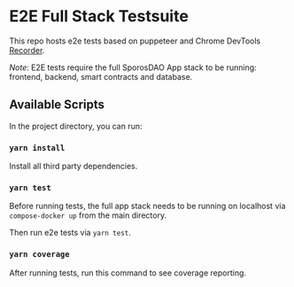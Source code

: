 # E2E Full Stack Testsuite

This repo hosts e2e tests based on puppeteer and Chrome DevTools [Recorder](https://developer.chrome.com/docs/devtools/recorder/).

_Note_: E2E tests require the full SporosDAO App stack to be running: frontend, backend, smart contracts and database.

## Available Scripts

In the project directory, you can run:

### `yarn install`

Install all third party dependencies.

### `yarn test`

Before running tests, the full app stack needs to be running on localhost via
`compose-docker up` from the main directory.

Then run e2e tests via `yarn test`.

### `yarn coverage`

After running tests, run this command to see coverage reporting.
